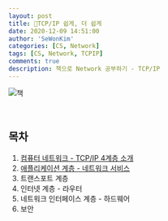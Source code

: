 ```yaml
---
layout: post
title: 📘TCP/IP 쉽게, 더 쉽게
date: 2020-12-09 14:51:00
author: 'SeWonKim'
categories: [CS, Network]
tags: [CS, Network, TCPIP]
comments: true
description: 책으로 Network 공부하기 - TCP/IP
---
```


![책](https://image.yes24.com/Goods/32203210/L)

&nbsp;
&nbsp;

## 목차

1. [컴퓨터 네트워크 - TCP/IP 4계층 소개](https://sewonkimm.github.io/network/2020/12/09/Network1.html)
2. [애플리케이션 계층 - 네트워크 서비스](https://sewonkimm.github.io/network/2020/12/11/Network2_Application.html)
3. 트랜스포트 계층
4. 인터넷 계층 - 라우터
5. 네트워크 인터페이스 계층 - 하드웨어
6. 보안

&nbsp;
&nbsp;
